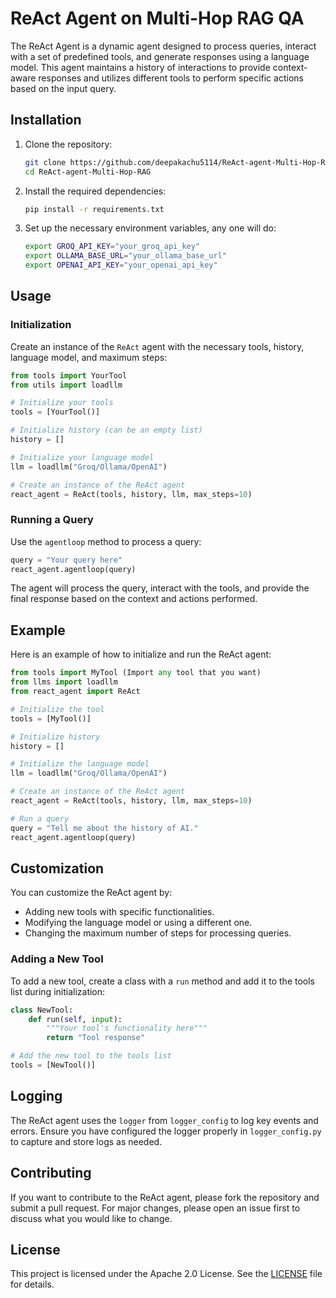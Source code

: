 
# ReAct Agent on Multi-Hop RAG QA

The ReAct Agent is a dynamic agent designed to process queries, interact with a set of predefined tools, and generate responses using a language model. This agent maintains a history of interactions to provide context-aware responses and utilizes different tools to perform specific actions based on the input query.

## Installation

1. Clone the repository:
    ```bash
    git clone https://github.com/deepakachu5114/ReAct-agent-Multi-Hop-RAG
    cd ReAct-agent-Multi-Hop-RAG
    ```

2. Install the required dependencies:
    ```bash
    pip install -r requirements.txt
    ```

3. Set up the necessary environment variables, any one will do:
    ```bash
    export GROQ_API_KEY="your_groq_api_key"
    export OLLAMA_BASE_URL="your_ollama_base_url"
    export OPENAI_API_KEY="your_openai_api_key"
    ```

## Usage

### Initialization

Create an instance of the `ReAct` agent with the necessary tools, history, language model, and maximum steps:

```python
from tools import YourTool
from utils import loadllm

# Initialize your tools
tools = [YourTool()]

# Initialize history (can be an empty list)
history = []

# Initialize your language model
llm = loadllm("Groq/Ollama/OpenAI")

# Create an instance of the ReAct agent
react_agent = ReAct(tools, history, llm, max_steps=10)
```

### Running a Query

Use the `agentloop` method to process a query:

```python
query = "Your query here"
react_agent.agentloop(query)
```

The agent will process the query, interact with the tools, and provide the final response based on the context and actions performed.

## Example

Here is an example of how to initialize and run the ReAct agent:

```python
from tools import MyTool (Import any tool that you want)
from llms import loadllm
from react_agent import ReAct

# Initialize the tool
tools = [MyTool()]

# Initialize history
history = []

# Initialize the language model
llm = loadllm("Groq/Ollama/OpenAI")

# Create an instance of the ReAct agent
react_agent = ReAct(tools, history, llm, max_steps=10)

# Run a query
query = "Tell me about the history of AI."
react_agent.agentloop(query)
```

## Customization

You can customize the ReAct agent by:

- Adding new tools with specific functionalities.
- Modifying the language model or using a different one.
- Changing the maximum number of steps for processing queries.

### Adding a New Tool

To add a new tool, create a class with a `run` method and add it to the tools list during initialization:

```python
class NewTool:
    def run(self, input):
        """Your tool's functionality here"""
        return "Tool response"

# Add the new tool to the tools list
tools = [NewTool()]
```


## Logging

The ReAct agent uses the `logger` from `logger_config` to log key events and errors. Ensure you have configured the logger properly in `logger_config.py` to capture and store logs as needed.

## Contributing

If you want to contribute to the ReAct agent, please fork the repository and submit a pull request. For major changes, please open an issue first to discuss what you would like to change.

## License

This project is licensed under the Apache 2.0 License. See the [LICENSE](LICENSE) file for details.

